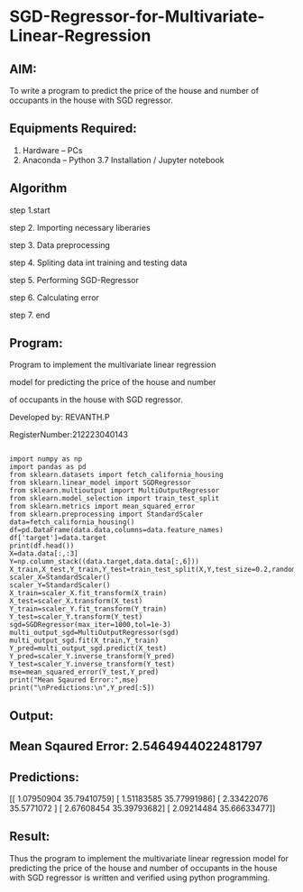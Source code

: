 # SGD-Regressor-for-Multivariate-Linear-Regression

## AIM:
To write a program to predict the price of the house and number of occupants in the house with SGD regressor.

## Equipments Required:
1. Hardware – PCs
2. Anaconda – Python 3.7 Installation / Jupyter notebook

## Algorithm
step 1.start

step 2. Importing necessary liberaries

step 3. Data preprocessing

step 4. Spliting data int training and testing data

step 5. Performing SGD-Regressor

step 6. Calculating error

step 7. end

## Program:

Program to implement the multivariate linear regression

model for predicting the price of the house and number

of occupants in the house with SGD regressor.

Developed by: REVANTH.P

RegisterNumber:212223040143

```

import numpy as np
import pandas as pd
from sklearn.datasets import fetch_california_housing
from sklearn.linear_model import SGDRegressor
from sklearn.multioutput import MultiOutputRegressor
from sklearn.model_selection import train_test_split
from sklearn.metrics import mean_squared_error
from sklearn.preprocessing import StandardScaler
data=fetch_california_housing()
df=pd.DataFrame(data.data,columns=data.feature_names)
df['target']=data.target
print(df.head())
X=data.data[:,:3]
Y=np.column_stack((data.target,data.data[:,6]))
X_train,X_test,Y_train,Y_test=train_test_split(X,Y,test_size=0.2,random_state=42)
scaler_X=StandardScaler()
scaler_Y=StandardScaler()
X_train=scaler_X.fit_transform(X_train)
X_test=scaler_X.transform(X_test)
Y_train=scaler_Y.fit_transform(Y_train)
Y_test=scaler_Y.transform(Y_test)
sgd=SGDRegressor(max_iter=1000,tol=1e-3)
multi_output_sgd=MultiOutputRegressor(sgd)
multi_output_sgd.fit(X_train,Y_train)
Y_pred=multi_output_sgd.predict(X_test)
Y_pred=scaler_Y.inverse_transform(Y_pred)
Y_test=scaler_Y.inverse_transform(Y_test)
mse=mean_squared_error(Y_test,Y_pred)
print("Mean Sqaured Error:",mse)
print("\nPredictions:\n",Y_pred[:5])

```

## Output:
## Mean Sqaured Error: 2.5464944022481797

## Predictions:
 [[ 1.07950904 35.79410759]
 [ 1.51183585 35.77991986]
 [ 2.33422076 35.5771072 ]
 [ 2.67608454 35.39793682]
 [ 2.09214484 35.66633477]]


## Result:
Thus the program to implement the multivariate linear regression model for predicting the price of the house and number of occupants in the house with SGD regressor is written and verified using python programming.
